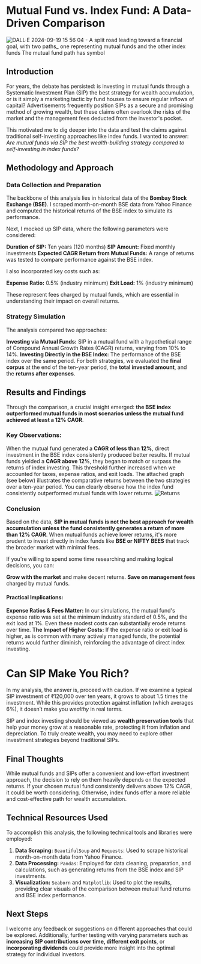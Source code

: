 # Mutual Fund vs. Index Fund: A Data-Driven Comparison

![DALL·E 2024-09-19 15 56 04 - A split road leading toward a financial goal, with two paths_ one representing mutual funds and the other index funds  The mutual fund path has symbol](https://github.com/user-attachments/assets/f2ef1710-9bc4-48cf-99ac-a55681acb7ed)



## Introduction
For years, the debate has persisted: is investing in mutual funds through a Systematic Investment Plan (SIP) the best strategy for wealth accumulation, or is it simply a marketing tactic by fund houses to ensure regular inflows of capital? Advertisements frequently position SIPs as a secure and promising method of growing wealth, but these claims often overlook the risks of the market and the management fees deducted from the investor's pocket.

This motivated me to dig deeper into the data and test the claims against traditional self-investing approaches like index funds. I wanted to answer: _Are mutual funds via SIP the best wealth-building strategy compared to self-investing in index funds?_

## Methodology and Approach

### Data Collection and Preparation
The backbone of this analysis lies in historical data of the **Bombay Stock Exchange (BSE)**. I scraped month-on-month BSE data from Yahoo Finance and computed the historical returns of the BSE index to simulate its performance.

Next, I mocked up SIP data, where the following parameters were considered:

**Duration of SIP:** Ten years (120 months)
**SIP Amount:** Fixed monthly investments
**Expected CAGR Return from Mutual Funds:** A range of returns was tested to compare performance against the BSE index.

I also incorporated key costs such as:

**Expense Ratio:** 0.5% (industry minimum)
**Exit Load:** 1% (industry minimum)

These represent fees charged by mutual funds, which are essential in understanding their impact on overall returns.

### Strategy Simulation

The analysis compared two approaches:

**Investing via Mutual Funds:** SIP in a mutual fund with a hypothetical range of Compound Annual Growth Rates (CAGR) returns, varying from 10% to 14%.
**Investing Directly in the BSE Index:** The performance of the BSE index over the same period.
For both strategies, we evaluated the **final corpus** at the end of the ten-year period, the **total invested amount**, and the **returns after expenses**.

## Results and Findings
Through the comparison, a crucial insight emerged: **the BSE index outperformed mutual funds in most scenarios unless the mutual fund achieved at least a 12% CAGR**.

### Key Observations:

When the mutual fund generated a **CAGR of less than 12%**, direct investment in the BSE index consistently produced better results.
If mutual funds yielded a **CAGR above 12%**, they began to match or surpass the returns of index investing. This threshold further increased when we accounted for taxes, expense ratios, and exit loads.
The attached graph (see below) illustrates the comparative returns between the two strategies over a ten-year period. You can clearly observe how the index fund consistently outperformed mutual funds with lower returns.
![Returns](https://github.com/user-attachments/assets/9bcf08bc-e32a-452c-9cf5-37a241838fe9)


### Conclusion
Based on the data, **SIP in mutual funds is not the best approach for wealth accumulation unless the fund consistently generates a return of more than 12% CAGR**. When mutual funds achieve lower returns, it's more prudent to invest directly in index funds like **BSE or NIFTY BEES** that track the broader market with minimal fees.

If you're willing to spend some time researching and making logical decisions, you can:

**Grow with the market** and make decent returns.
**Save on management fees** charged by mutual funds.

#### Practical Implications:

**Expense Ratios & Fees Matter:** In our simulations, the mutual fund's expense ratio was set at the minimum industry standard of 0.5%, and the exit load at 1%. Even these modest costs can substantially erode returns over time.
**The Impact of Higher Costs:** If the expense ratio or exit load is higher, as is common with many actively managed funds, the potential returns would further diminish, reinforcing the advantage of direct index investing.

# Can SIP Make You Rich?
In my analysis, the answer is, proceed with caution. If we examine a typical SIP investment of ₹120,000 over ten years, it grows to about 1.5 times the investment. While this provides protection against inflation (which averages 6%), it doesn’t make you _wealthy_ in real terms.

SIP and index investing should be viewed as **wealth preservation tools** that help your money grow at a reasonable rate, protecting it from inflation and depreciation. To truly create wealth, you may need to explore other investment strategies beyond traditional SIPs.

## Final Thoughts
While mutual funds and SIPs offer a convenient and low-effort investment approach, the decision to rely on them heavily depends on the expected returns. If your chosen mutual fund consistently delivers above 12% CAGR, it could be worth considering. Otherwise, index funds offer a more reliable and cost-effective path for wealth accumulation.

## Technical Resources Used
To accomplish this analysis, the following technical tools and libraries were employed:

1. **Data Scraping:**
`BeautifulSoup` and `Requests`: Used to scrape historical month-on-month data from Yahoo Finance.
2. **Data Processing:**
`Pandas`: Employed for data cleaning, preparation, and calculations, such as generating returns from the BSE index and SIP investments.
3. **Visualization:**
`Seaborn` and `Matplotlib`: Used to plot the results, providing clear visuals of the comparison between mutual fund returns and BSE index performance.

## Next Steps
I welcome any feedback or suggestions on different approaches that could be explored. Additionally, further testing with varying parameters such as **increasing SIP contributions over time, different exit points**, or **incorporating dividends** could provide more insight into the optimal strategy for individual investors.
